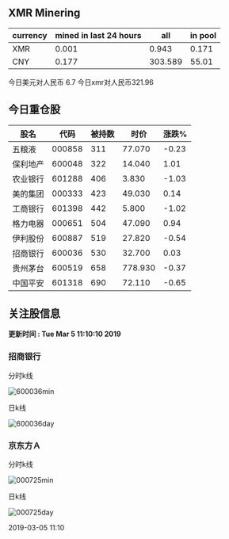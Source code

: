 ## XMR Minering

|currency|mined in last 24 hours|all|in pool|
|---|---|---|---|
|XMR|0.001|0.943|0.171|
|CNY|0.177|303.589|55.01|

今日美元对人民币 6.7	今日xmr对人民币321.96


## 今日重仓股 

|股名|代码|被持数|时价|涨跌%|
|---|---|---|---|---|
|五粮液|000858|311|77.070|-0.23|
|保利地产|600048|322|14.040|1.01|
|农业银行|601288|406|3.830|-1.03|
|美的集团|000333|423|49.030|0.14|
|工商银行|601398|442|5.800|-1.02|
|格力电器|000651|504|47.090|0.94|
|伊利股份|600887|519|27.820|-0.54|
|招商银行|600036|530|32.700|0.03|
|贵州茅台|600519|658|778.930|-0.37|
|中国平安|601318|690|72.110|-0.65|

## 关注股信息
**更新时间 : Tue Mar  5 11:10:10 2019**
### 招商银行 
分时k线

![600036min](http://image.sinajs.cn/newchart/min/n/sh600036.gif)

日k线

![600036day](http://image.sinajs.cn/newchart/daily/n/sh600036.gif)

### 京东方Ａ 
分时k线

![000725min](http://image.sinajs.cn/newchart/min/n/sz000725.gif)

日k线

![000725day](http://image.sinajs.cn/newchart/daily/n/sz000725.gif)

2019-03-05 11:10